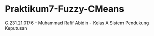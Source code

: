 # Praktikum7-Fuzzy-CMeans
G.231.21.0176 - Muhammad Rafif Abidin - Kelas A Sistem Pendukung Keputusan
